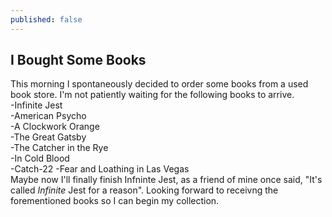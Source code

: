 ```yaml
---
published: false
---
```

## I Bought Some Books
This morning I spontaneously decided to order some books from a used book store. I'm not patiently waiting for the following books to arrive.    
-Infinite Jest   
-American Psycho    
-A Clockwork Orange   
-The Great Gatsby    
-The Catcher in the Rye   
-In Cold Blood   
-Catch-22
-Fear and Loathing in Las Vegas    
Maybe now I'll finally finish Infninte Jest, as a friend of mine once said, "It's called _Infinite_ Jest for a reason". Looking forward to receivng the forementioned books so I can begin my collection.